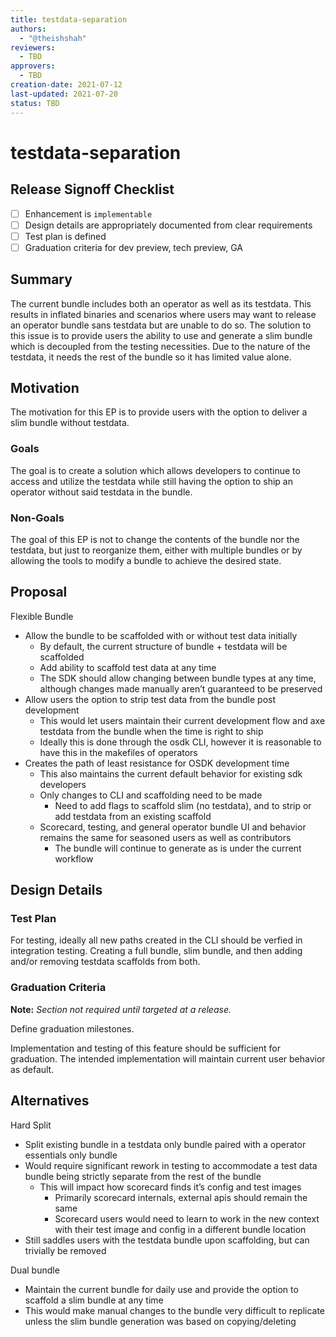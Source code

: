 ```yaml
---
title: testdata-separation
authors:
  - "@theishshah"
reviewers:
  - TBD
approvers:
  - TBD
creation-date: 2021-07-12
last-updated: 2021-07-20
status: TBD
---
```


# testdata-separation


## Release Signoff Checklist

- [ ] Enhancement is `implementable`
- [ ] Design details are appropriately documented from clear requirements
- [ ] Test plan is defined
- [ ] Graduation criteria for dev preview, tech preview, GA

## Summary

The current bundle includes both an operator as well as its testdata. This results in inflated binaries and scenarios where users may want to release an operator bundle sans testdata but are unable to do so. The solution to this issue is to provide users the ability to use and generate a slim bundle which is decoupled from the testing necessities. Due to the nature of the testdata, it needs the rest of the bundle so it has limited value alone.

## Motivation

The motivation for this EP is to provide users with the option to deliver a slim bundle without testdata.

### Goals

The goal is to create a solution which allows developers to continue to access and utilize the testdata while still having the option to ship an operator without said testdata in the bundle.

### Non-Goals

The goal of this EP is not to change the contents of the bundle nor the testdata, but just to reorganize them, either with multiple bundles or by allowing the tools to modify a bundle to achieve the desired state.

## Proposal

Flexible Bundle
* Allow the bundle to be scaffolded with or without test data initially
  * By default, the current structure of bundle + testdata will be scaffolded
  * Add ability to scaffold test data at any time
  * The SDK should allow changing between bundle types at any time, although changes made manually aren’t guaranteed to be preserved
* Allow users the option to strip test data from the bundle post development
  * This would let users maintain their current development flow and axe testdata from the bundle when the time is right to ship
  * Ideally this is done through the osdk CLI, however it is reasonable to have this in the makefiles of operators
* Creates the path of least resistance for OSDK development time
  * This also maintains the current default behavior for existing sdk developers
  * Only changes to CLI and scaffolding need to be made
    * Need to add flags to scaffold slim (no testdata), and to strip or add testdata from an existing scaffold
  * Scorecard, testing, and general operator bundle UI and behavior remains the same for seasoned users as well as contributors
    * The bundle will continue to generate as is under the current workflow

## Design Details

### Test Plan

For testing, ideally all new paths created in the CLI should be verfied in integration testing. Creating a full bundle, slim bundle, and then adding and/or removing testdata scaffolds from both. 

### Graduation Criteria

**Note:** *Section not required until targeted at a release.*

Define graduation milestones.

Implementation and testing of this feature should be sufficient for graduation. The intended implementation will maintain current user behavior as default.

## Alternatives

Hard Split
* Split existing bundle in a testdata only bundle paired with a operator essentials only bundle
* Would require significant rework in testing to accommodate a test data bundle being strictly separate from the rest of the bundle
  * This will impact how scorecard finds it’s config and test images
    * Primarily scorecard internals, external apis should remain the same
    * Scorecard users would need to learn to work in the new context with their test image and config in a different bundle location
* Still saddles users with the testdata bundle upon scaffolding, but can trivially be removed

Dual bundle
* Maintain the current bundle for daily use and provide the option to scaffold a slim bundle at any time
* This would make manual changes to the bundle very difficult to replicate unless the slim bundle generation was based on copying/deleting

